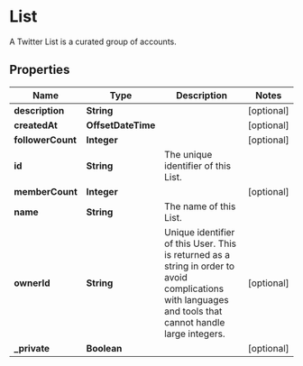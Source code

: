 

# List

A Twitter List is a curated group of accounts.

## Properties

| Name | Type | Description | Notes |
|------------ | ------------- | ------------- | -------------|
|**description** | **String** |  |  [optional] |
|**createdAt** | **OffsetDateTime** |  |  [optional] |
|**followerCount** | **Integer** |  |  [optional] |
|**id** | **String** | The unique identifier of this List. |  |
|**memberCount** | **Integer** |  |  [optional] |
|**name** | **String** | The name of this List. |  |
|**ownerId** | **String** | Unique identifier of this User. This is returned as a string in order to avoid complications with languages and tools that cannot handle large integers. |  [optional] |
|**_private** | **Boolean** |  |  [optional] |



